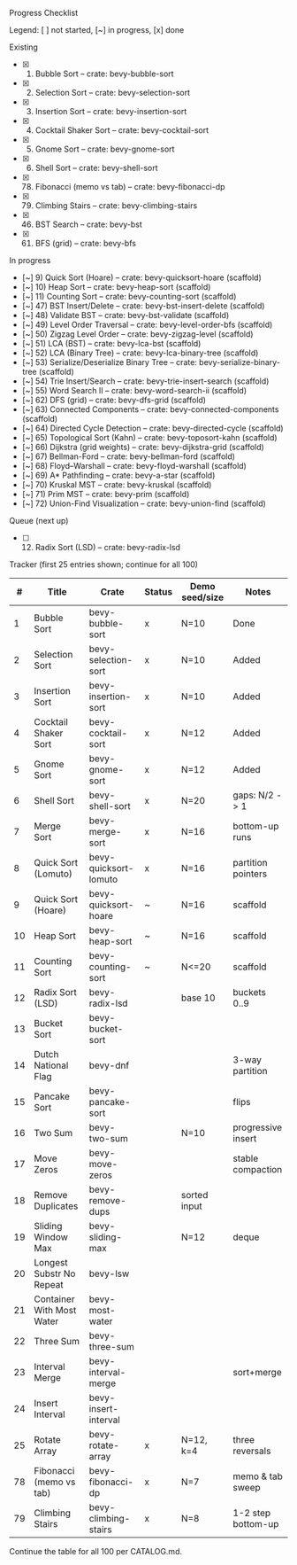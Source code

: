 Progress Checklist

Legend: [ ] not started, [~] in progress, [x] done

Existing
- [x] 1) Bubble Sort – crate: bevy-bubble-sort
- [x] 2) Selection Sort – crate: bevy-selection-sort
- [x] 3) Insertion Sort – crate: bevy-insertion-sort
- [x] 4) Cocktail Shaker Sort – crate: bevy-cocktail-sort
- [x] 5) Gnome Sort – crate: bevy-gnome-sort
- [x] 6) Shell Sort – crate: bevy-shell-sort
- [x] 78) Fibonacci (memo vs tab) – crate: bevy-fibonacci-dp
- [x] 79) Climbing Stairs – crate: bevy-climbing-stairs
- [x] 46) BST Search – crate: bevy-bst
- [x] 61) BFS (grid) – crate: bevy-bfs

In progress
- [~] 9) Quick Sort (Hoare) – crate: bevy-quicksort-hoare (scaffold)
- [~] 10) Heap Sort – crate: bevy-heap-sort (scaffold)
- [~] 11) Counting Sort – crate: bevy-counting-sort (scaffold)
- [~] 47) BST Insert/Delete – crate: bevy-bst-insert-delete (scaffold)
- [~] 48) Validate BST – crate: bevy-bst-validate (scaffold)
- [~] 49) Level Order Traversal – crate: bevy-level-order-bfs (scaffold)
- [~] 50) Zigzag Level Order – crate: bevy-zigzag-level (scaffold)
- [~] 51) LCA (BST) – crate: bevy-lca-bst (scaffold)
- [~] 52) LCA (Binary Tree) – crate: bevy-lca-binary-tree (scaffold)
- [~] 53) Serialize/Deserialize Binary Tree – crate: bevy-serialize-binary-tree (scaffold)
- [~] 54) Trie Insert/Search – crate: bevy-trie-insert-search (scaffold)
- [~] 55) Word Search II – crate: bevy-word-search-ii (scaffold)
- [~] 62) DFS (grid) – crate: bevy-dfs-grid (scaffold)
- [~] 63) Connected Components – crate: bevy-connected-components (scaffold)
- [~] 64) Directed Cycle Detection – crate: bevy-directed-cycle (scaffold)
- [~] 65) Topological Sort (Kahn) – crate: bevy-toposort-kahn (scaffold)
- [~] 66) Dijkstra (grid weights) – crate: bevy-dijkstra-grid (scaffold)
- [~] 67) Bellman-Ford – crate: bevy-bellman-ford (scaffold)
- [~] 68) Floyd–Warshall – crate: bevy-floyd-warshall (scaffold)
- [~] 69) A* Pathfinding – crate: bevy-a-star (scaffold)
- [~] 70) Kruskal MST – crate: bevy-kruskal (scaffold)
- [~] 71) Prim MST – crate: bevy-prim (scaffold)
- [~] 72) Union-Find Visualization – crate: bevy-union-find (scaffold)

Queue (next up)
- [ ] 12) Radix Sort (LSD) – crate: bevy-radix-lsd

Tracker (first 25 entries shown; continue for all 100)

| # | Title | Crate | Status | Demo seed/size | Notes |
|---|-------|-------|--------|----------------|-------|
| 1 | Bubble Sort | bevy-bubble-sort | x | N=10 | Done |
| 2 | Selection Sort | bevy-selection-sort | x | N=10 | Added |
| 3 | Insertion Sort | bevy-insertion-sort | x | N=10 | Added |
| 4 | Cocktail Shaker Sort | bevy-cocktail-sort | x | N=12 | Added |
| 5 | Gnome Sort | bevy-gnome-sort | x | N=12 | Added |
| 6 | Shell Sort | bevy-shell-sort | x | N=20 | gaps: N/2 -> 1 |
| 7 | Merge Sort | bevy-merge-sort | x | N=16 | bottom-up runs |
| 8 | Quick Sort (Lomuto) | bevy-quicksort-lomuto | x | N=16 | partition pointers |
| 9 | Quick Sort (Hoare) | bevy-quicksort-hoare | ~ | N=16 | scaffold |
| 10 | Heap Sort | bevy-heap-sort | ~ | N=16 | scaffold |
| 11 | Counting Sort | bevy-counting-sort | ~ | N<=20 | scaffold |
| 12 | Radix Sort (LSD) | bevy-radix-lsd |  | base 10 | buckets 0..9 |
| 13 | Bucket Sort | bevy-bucket-sort |  |  |  |
| 14 | Dutch National Flag | bevy-dnf |  |  | 3-way partition |
| 15 | Pancake Sort | bevy-pancake-sort |  |  | flips |
| 16 | Two Sum | bevy-two-sum |  | N=10 | progressive insert |
| 17 | Move Zeros | bevy-move-zeros |  |  | stable compaction |
| 18 | Remove Duplicates | bevy-remove-dups |  | sorted input |  |
| 19 | Sliding Window Max | bevy-sliding-max |  | N=12 | deque |
| 20 | Longest Substr No Repeat | bevy-lsw |  |  |  |
| 21 | Container With Most Water | bevy-most-water |  |  |  |
| 22 | Three Sum | bevy-three-sum |  |  |  |
| 23 | Interval Merge | bevy-interval-merge |  |  | sort+merge |
| 24 | Insert Interval | bevy-insert-interval |  |  |  |
| 25 | Rotate Array | bevy-rotate-array | x | N=12, k=4 | three reversals |
| 78 | Fibonacci (memo vs tab) | bevy-fibonacci-dp | x | N=7 | memo & tab sweep |
| 79 | Climbing Stairs | bevy-climbing-stairs | x | N=8 | 1-2 step bottom-up |

Continue the table for all 100 per CATALOG.md.
